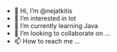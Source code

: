 - 👋 Hi, I’m @nejatkitis
- 👀 I’m interested in Iot
- 🌱 I’m currently learning Java
- 💞️ I’m looking to collaborate on ...
- 📫 How to reach me ...

<!---
nejatkitis/nejatkitis is a ✨ special ✨ repository because its `README.md` (this file) appears on your GitHub profile.
You can click the Preview link to take a look at your changes.
--->
